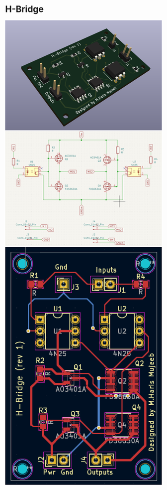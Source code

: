 # H-Bridge
<img src="https://github.com/haris-mujeeb/H-Bridge/blob/main/3D%20View.png" width="600">
<img src="https://github.com/haris-mujeeb/H-Bridge/blob/main/Schematic.png" width="600">
<img src="https://github.com/haris-mujeeb/H-Bridge/blob/main/PCB%20Routing.png" width="600">
